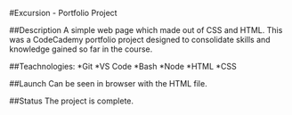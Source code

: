 #Excursion - Portfolio Project


##Description
A simple web page which made out of CSS and HTML. This was a CodeCademy portfolio project designed to consolidate skills and knowledge gained so far in the course. 


##Teachnologies:
*Git
*VS Code
*Bash
*Node
*HTML
*CSS


##Launch
Can be seen in browser with the HTML file.


##Status
The project is complete.
